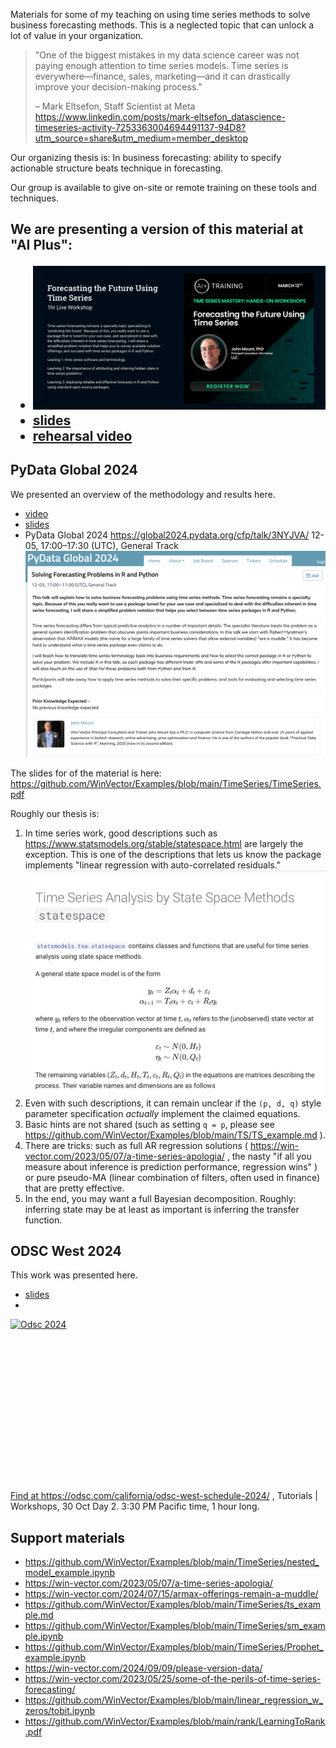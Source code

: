 

Materials for some of my teaching on using time series methods to solve business forecasting methods. This is a neglected topic that can unlock a lot of value in your organization.

> "One of the biggest mistakes in my data science career was not paying enough attention to time series models. Time series is everywhere—finance, sales, marketing—and it can drastically improve your decision-making process."
>
> – Mark Eltsefon, Staff Scientist at Meta https://www.linkedin.com/posts/mark-eltsefon_datascience-timeseries-activity-7253363004694491137-94D8?utm_source=share&utm_medium=member_desktop


Our organizing thesis is:  In business forecasting: ability to specify actionable structure beats technique in forecasting.

Our group is available to give on-site or remote training on these tools and techniques.

<h2>

We are presenting a version of this material at "AI Plus":

  * <img src="ai_plus_announce.png"/>
  * [slides](TimeSeriesProblems.pdf)
  * [rehearsal video](https://www.youtube.com/watch?v=8ALN8N2Bj7s)


<h2>PyData Global 2024</h2>

We presented an overview of the methodology and results here.

  * [video](https://www.youtube.com/watch?v=jbJqlTWgN9A)
  * [slides](TS.pdf)
  * PyData Global 2024 https://global2024.pydata.org/cfp/talk/3NYJVA/ 12-05, 17:00–17:30 (UTC), General Track <img src="PyData2024.png">



The slides for of the material is here: https://github.com/WinVector/Examples/blob/main/TimeSeries/TimeSeries.pdf


Roughly our thesis is:

  1) In time series work, good descriptions such as https://www.statsmodels.org/stable/statespace.html are largely the exception.
    This is one of the descriptions that lets us know the package implements "linear regression with auto-correlated residuals."
     <img src="stats_models.png">
  2) Even with such descriptions, it can remain unclear if the `(p, d, q)` style parameter specification *actually* implement the claimed equations.
  3) Basic hints are not shared (such as setting `q = p`, please see https://github.com/WinVector/Examples/blob/main/TS/TS_example.md ).
  4) There are tricks: such as full AR regression solutions ( https://win-vector.com/2023/05/07/a-time-series-apologia/ , the nasty "if all you measure about inference is prediction performance, regression wins" ) or pure pseudo-MA (linear combination of filters, often used in finance) that are pretty effective.
  4) In the end, you may want a full Bayesian decomposition. Roughly: inferring state may be at least as important is inferring the transfer function.


<h2>ODSC West 2024</h2>


This work was presented here.

 * [slides](TimeSeries.pdf)
 * <a href="https://odsc.com/california/odsc-west-schedule-2024/">
<img style="display:block; margin-left:auto; margin-right:auto;" src="https://win-vector.com/wp-content/uploads/2024/10/odsc_2024.png" alt="Odsc 2024" title="odsc_2024.png" border="0" width="598" height="260" /><p/>
Find at https://odsc.com/california/odsc-west-schedule-2024/ , Tutorials | Workshops, 30 Oct Day 2. 3:30 PM Pacific time, 1 hour long.
</a>






<h2>Support materials</h2>

  * https://github.com/WinVector/Examples/blob/main/TimeSeries/nested_model_example.ipynb 
  * https://win-vector.com/2023/05/07/a-time-series-apologia/ 
  * https://win-vector.com/2024/07/15/armax-offerings-remain-a-muddle/ 
  * https://github.com/WinVector/Examples/blob/main/TimeSeries/ts_example.md 
  * https://github.com/WinVector/Examples/blob/main/TimeSeries/sm_example.ipynb
  * https://github.com/WinVector/Examples/blob/main/TimeSeries/Prophet_example.ipynb 
  * https://win-vector.com/2024/09/09/please-version-data/ 
  * https://win-vector.com/2023/05/25/some-of-the-perils-of-time-series-forecasting/  
  * https://github.com/WinVector/Examples/blob/main/linear_regression_w_zeros/tobit.ipynb
  * https://github.com/WinVector/Examples/blob/main/rank/LearningToRank.pdf



